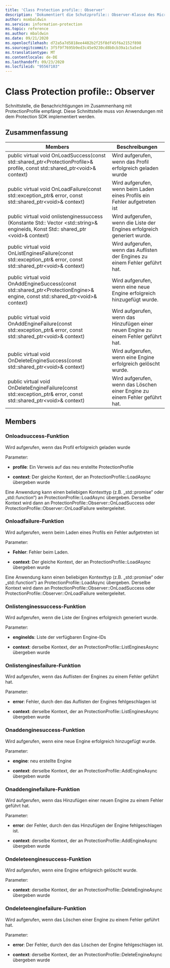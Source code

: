 ```yaml
---
title: 'Class Protection profile:: Observer'
description: 'Dokumentiert die Schutzprofile:: Observer-Klasse des Microsoft Information Protection (MIP) SDK.'
author: msmbaldwin
ms.service: information-protection
ms.topic: reference
ms.author: mbaldwin
ms.date: 09/21/2020
ms.openlocfilehash: d72a5a7d5818ee4482b2f25f8df45f6a2152f898
ms.sourcegitcommit: 3f5f9f7695b9ed3c45e9230cd8b8cb39a1c5a5ed
ms.translationtype: MT
ms.contentlocale: de-DE
ms.lasthandoff: 09/23/2020
ms.locfileid: "95567103"
---
```

# <a name="class-protectionprofileobserver"></a>Class Protection profile:: Observer 
Schnittstelle, die Benachrichtigungen im Zusammenhang mit ProtectionProfile empfängt.
Diese Schnittstelle muss von Anwendungen mit dem Protection SDK implementiert werden.
  
## <a name="summary"></a>Zusammenfassung
 Members                        | Beschreibungen                                
--------------------------------|---------------------------------------------
public virtual void OnLoadSuccess(const std::shared_ptr\<ProtectionProfile\>& profile, const std::shared_ptr\<void\>& context)  |  Wird aufgerufen, wenn das Profil erfolgreich geladen wurde
public virtual void OnLoadFailure(const std::exception_ptr& error, const std::shared_ptr\<void\>& context)  |  Wird aufgerufen, wenn beim Laden eines Profils ein Fehler aufgetreten ist
public virtual void onlistenginessuccess (Konstante Std:: Vector \<std::string\>& engineids, Konst Std:: shared_ptr \<void\>& context)  |  Wird aufgerufen, wenn die Liste der Engines erfolgreich generiert wurde.
public virtual void OnListEnginesFailure(const std::exception_ptr& error, const std::shared_ptr\<void\>& context)  |  Wird aufgerufen, wenn das Auflisten der Engines zu einem Fehler geführt hat.
public virtual void OnAddEngineSuccess(const std::shared_ptr\<ProtectionEngine\>& engine, const std::shared_ptr\<void\>& context)  |  Wird aufgerufen, wenn eine neue Engine erfolgreich hinzugefügt wurde.
public virtual void OnAddEngineFailure(const std::exception_ptr& error, const std::shared_ptr\<void\>& context)  |  Wird aufgerufen, wenn das Hinzufügen einer neuen Engine zu einem Fehler geführt hat.
public virtual void OnDeleteEngineSuccess(const std::shared_ptr\<void\>& context)  |  Wird aufgerufen, wenn eine Engine erfolgreich gelöscht wurde.
public virtual void OnDeleteEngineFailure(const std::exception_ptr& error, const std::shared_ptr\<void\>& context)  |  Wird aufgerufen, wenn das Löschen einer Engine zu einem Fehler geführt hat.
  
## <a name="members"></a>Members
  
### <a name="onloadsuccess-function"></a>Onloadsuccess-Funktion
Wird aufgerufen, wenn das Profil erfolgreich geladen wurde

Parameter:  
* **profile**: Ein Verweis auf das neu erstellte ProtectionProfile


* **context**: Der gleiche Kontext, der an ProtectionProfile::LoadAsync übergeben wurde


Eine Anwendung kann einen beliebigen Kontexttyp (z.B. „std::promise“ oder „std::function“) an ProtectionProfile::LoadAsync übergeben. Derselbe Kontext wird dann an ProtectionProfile::Observer::OnLoadSuccess oder ProtectionProfile::Observer::OnLoadFailure weitergeleitet.
  
### <a name="onloadfailure-function"></a>Onloadfailure-Funktion
Wird aufgerufen, wenn beim Laden eines Profils ein Fehler aufgetreten ist

Parameter:  
* **Fehler**: Fehler beim Laden. 


* **context**: Der gleiche Kontext, der an ProtectionProfile::LoadAsync übergeben wurde


Eine Anwendung kann einen beliebigen Kontexttyp (z.B. „std::promise“ oder „std::function“) an ProtectionProfile::LoadAsync übergeben. Derselbe Kontext wird dann an ProtectionProfile::Observer::OnLoadSuccess oder ProtectionProfile::Observer::OnLoadFailure weitergeleitet.
  
### <a name="onlistenginessuccess-function"></a>Onlistenginessuccess-Funktion
Wird aufgerufen, wenn die Liste der Engines erfolgreich generiert wurde.

Parameter:  
* **engineIds**: Liste der verfügbaren Engine-IDs 


* **context**: derselbe Kontext, der an ProtectionProfile::ListEnginesAsync übergeben wurde


  
### <a name="onlistenginesfailure-function"></a>Onlistenginesfailure-Funktion
Wird aufgerufen, wenn das Auflisten der Engines zu einem Fehler geführt hat.

Parameter:  
* **error**: Fehler, durch den das Auflisten der Engines fehlgeschlagen ist 


* **context**: derselbe Kontext, der an ProtectionProfile::ListEnginesAsync übergeben wurde


  
### <a name="onaddenginesuccess-function"></a>Onaddenginesuccess-Funktion
Wird aufgerufen, wenn eine neue Engine erfolgreich hinzugefügt wurde.

Parameter:  
* **engine**: neu erstellte Engine 


* **context**: derselbe Kontext, der an ProtectionProfile::AddEngineAsync übergeben wurde


  
### <a name="onaddenginefailure-function"></a>Onaddenginefailure-Funktion
Wird aufgerufen, wenn das Hinzufügen einer neuen Engine zu einem Fehler geführt hat.

Parameter:  
* **error**: der Fehler, durch den das Hinzufügen der Engine fehlgeschlagen ist. 


* **context**: derselbe Kontext, der an ProtectionProfile::AddEngineAsync übergeben wurde


  
### <a name="ondeleteenginesuccess-function"></a>Ondeleteenginesuccess-Funktion
Wird aufgerufen, wenn eine Engine erfolgreich gelöscht wurde.

Parameter:  
* **context**: derselbe Kontext, der an ProtectionProfile::DeleteEngineAsync übergeben wurde


  
### <a name="ondeleteenginefailure-function"></a>Ondeleteenginefailure-Funktion
Wird aufgerufen, wenn das Löschen einer Engine zu einem Fehler geführt hat.

Parameter:  
* **error**: Der Fehler, durch den das Löschen der Engine fehlgeschlagen ist. 


* **context**: derselbe Kontext, der an ProtectionProfile::DeleteEngineAsync übergeben wurde

